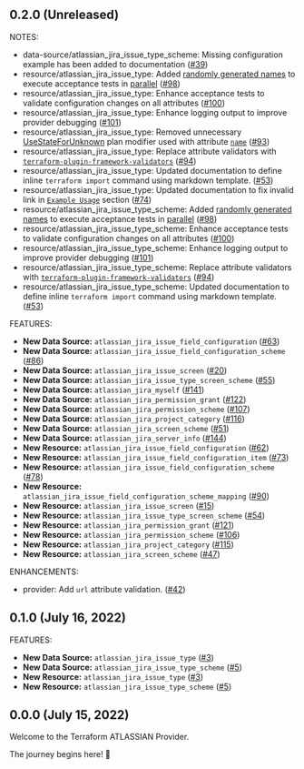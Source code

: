 ## 0.2.0 (Unreleased)

NOTES:

* data-source/atlassian_jira_issue_type_scheme: Missing configuration example has been added to documentation ([#39](https://github.com/openscientia/terraform-provider-atlassian/issues/39))
* resource/atlassian_jira_issue_type: Added [randomly generated names](https://github.com/hashicorp/terraform-plugin-sdk/blob/main/helper/acctest/random.go) to execute acceptance tests in [parallel](https://pkg.go.dev/github.com/hashicorp/terraform-plugin-sdk/v2@v2.21.0/helper/resource#ParallelTest) ([#98](https://github.com/openscientia/terraform-provider-atlassian/issues/98))
* resource/atlassian_jira_issue_type: Enhance acceptance tests to validate configuration changes on all attributes ([#100](https://github.com/openscientia/terraform-provider-atlassian/issues/100))
* resource/atlassian_jira_issue_type: Enhance logging output to improve provider debugging ([#101](https://github.com/openscientia/terraform-provider-atlassian/issues/101))
* resource/atlassian_jira_issue_type: Removed unnecessary [UseStateForUnknown](https://pkg.go.dev/github.com/hashicorp/terraform-plugin-framework@v0.11.1/resource#UseStateForUnknown) plan modifier used with attribute [`name`](https://registry.terraform.io/providers/openscientia/atlassian/latest/docs/resources/jira_issue_type#name) ([#93](https://github.com/openscientia/terraform-provider-atlassian/issues/93))
* resource/atlassian_jira_issue_type: Replace attribute validators with [`terraform-plugin-framework-validators`](https://github.com/hashicorp/terraform-plugin-framework-validators) ([#94](https://github.com/openscientia/terraform-provider-atlassian/issues/94))
* resource/atlassian_jira_issue_type: Updated documentation to define inline `terraform import` command using markdown template. ([#53](https://github.com/openscientia/terraform-provider-atlassian/issues/53))
* resource/atlassian_jira_issue_type: Updated documentation to fix invalid link in [`Example Usage`](https://registry.terraform.io/providers/openscientia/atlassian/latest/docs/resources/jira_issue_type#example-usage) section ([#74](https://github.com/openscientia/terraform-provider-atlassian/issues/74))
* resource/atlassian_jira_issue_type_scheme: Added [randomly generated names](https://github.com/hashicorp/terraform-plugin-sdk/blob/main/helper/acctest/random.go) to execute acceptance tests in [parallel](https://pkg.go.dev/github.com/hashicorp/terraform-plugin-sdk/v2@v2.21.0/helper/resource#ParallelTest) ([#98](https://github.com/openscientia/terraform-provider-atlassian/issues/98))
* resource/atlassian_jira_issue_type_scheme: Enhance acceptance tests to validate configuration changes on all attributes ([#100](https://github.com/openscientia/terraform-provider-atlassian/issues/100))
* resource/atlassian_jira_issue_type_scheme: Enhance logging output to improve provider debugging ([#101](https://github.com/openscientia/terraform-provider-atlassian/issues/101))
* resource/atlassian_jira_issue_type_scheme: Replace attribute validators with [`terraform-plugin-framework-validators`](https://github.com/hashicorp/terraform-plugin-framework-validators) ([#94](https://github.com/openscientia/terraform-provider-atlassian/issues/94))
* resource/atlassian_jira_issue_type_scheme: Updated documentation to define inline `terraform import` command using markdown template. ([#53](https://github.com/openscientia/terraform-provider-atlassian/issues/53))

FEATURES:

* **New Data Source:** `atlassian_jira_issue_field_configuration` ([#63](https://github.com/openscientia/terraform-provider-atlassian/issues/63))
* **New Data Source:** `atlassian_jira_issue_field_configuration_scheme` ([#86](https://github.com/openscientia/terraform-provider-atlassian/issues/86))
* **New Data Source:** `atlassian_jira_issue_screen` ([#20](https://github.com/openscientia/terraform-provider-atlassian/issues/20))
* **New Data Source:** `atlassian_jira_issue_type_screen_scheme` ([#55](https://github.com/openscientia/terraform-provider-atlassian/issues/55))
* **New Data Source:** `atlassian_jira_myself` ([#141](https://github.com/openscientia/terraform-provider-atlassian/issues/141))
* **New Data Source:** `atlassian_jira_permission_grant` ([#122](https://github.com/openscientia/terraform-provider-atlassian/issues/122))
* **New Data Source:** `atlassian_jira_permission_scheme` ([#107](https://github.com/openscientia/terraform-provider-atlassian/issues/107))
* **New Data Source:** `atlassian_jira_project_category` ([#116](https://github.com/openscientia/terraform-provider-atlassian/issues/116))
* **New Data Source:** `atlassian_jira_screen_scheme` ([#51](https://github.com/openscientia/terraform-provider-atlassian/issues/51))
* **New Data Source:** `atlassian_jira_server_info` ([#144](https://github.com/openscientia/terraform-provider-atlassian/issues/144))
* **New Resource:** `atlassian_jira_issue_field_configuration` ([#62](https://github.com/openscientia/terraform-provider-atlassian/issues/62))
* **New Resource:** `atlassian_jira_issue_field_configuration_item` ([#73](https://github.com/openscientia/terraform-provider-atlassian/issues/73))
* **New Resource:** `atlassian_jira_issue_field_configuration_scheme` ([#78](https://github.com/openscientia/terraform-provider-atlassian/issues/78))
* **New Resource:** `atlassian_jira_issue_field_configuration_scheme_mapping` ([#90](https://github.com/openscientia/terraform-provider-atlassian/issues/90))
* **New Resource:** `atlassian_jira_issue_screen` ([#15](https://github.com/openscientia/terraform-provider-atlassian/issues/15))
* **New Resource:** `atlassian_jira_issue_type_screen_scheme` ([#54](https://github.com/openscientia/terraform-provider-atlassian/issues/54))
* **New Resource:** `atlassian_jira_permission_grant` ([#121](https://github.com/openscientia/terraform-provider-atlassian/issues/121))
* **New Resource:** `atlassian_jira_permission_scheme` ([#106](https://github.com/openscientia/terraform-provider-atlassian/issues/106))
* **New Resource:** `atlassian_jira_project_category` ([#115](https://github.com/openscientia/terraform-provider-atlassian/issues/115))
* **New Resource:** `atlassian_jira_screen_scheme` ([#47](https://github.com/openscientia/terraform-provider-atlassian/issues/47))

ENHANCEMENTS:

* provider: Add `url` attribute validation. ([#42](https://github.com/openscientia/terraform-provider-atlassian/issues/42))

## 0.1.0 (July 16, 2022)

FEATURES:

* **New Data Source:** `atlassian_jira_issue_type` ([#3](https://github.com/openscientia/terraform-provider-atlassian/issues/3))
* **New Data Source:** `atlassian_jira_issue_type_scheme` ([#5](https://github.com/openscientia/terraform-provider-atlassian/issues/5))
* **New Resource:** `atlassian_jira_issue_type` ([#3](https://github.com/openscientia/terraform-provider-atlassian/issues/3))
* **New Resource:** `atlassian_jira_issue_type_scheme` ([#5](https://github.com/openscientia/terraform-provider-atlassian/issues/5))

## 0.0.0 (July 15, 2022)

Welcome to the Terraform ATLASSIAN Provider.

The journey begins here! :rocket:
